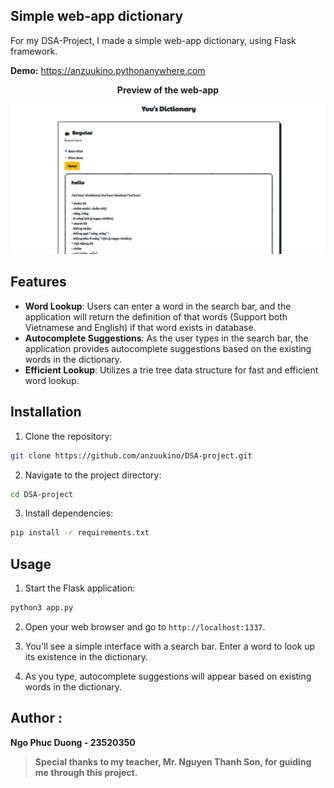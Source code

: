 ## Simple web-app dictionary
For my DSA-Project, I made a simple web-app dictionary, using Flask framework.

**Demo:** https://anzuukino.pythonanywhere.com
<p align="center"><b>Preview of the web-app</b></p>
<div style="text-align:center">
    <img src="preview.png">
</div>

## Features

- **Word Lookup**: Users can enter a word in the search bar, and the application will return the definition of that words (Support both Vietnamese and English) if that word exists in database.
- **Autocomplete Suggestions**: As the user types in the search bar, the application provides autocomplete suggestions based on the existing words in the dictionary.
- **Efficient Lookup**: Utilizes a trie tree data structure for fast and efficient word lookup.

## Installation

1. Clone the repository:

```bash
git clone https://github.com/anzuukino/DSA-project.git
```

2. Navigate to the project directory:

```bash
cd DSA-project
```

3. Install dependencies:

```bash
pip install -r requirements.txt
```

## Usage

1. Start the Flask application:

```bash
python3 app.py
```

2. Open your web browser and go to `http://localhost:1337`.

3. You'll see a simple interface with a search bar. Enter a word to look up its existence in the dictionary.

4. As you type, autocomplete suggestions will appear based on existing words in the dictionary.


## Author :
**Ngo Phuc Duong - 23520350**

> **Special thanks to my teacher, Mr. Nguyen Thanh Son, for guiding me through this project.**
